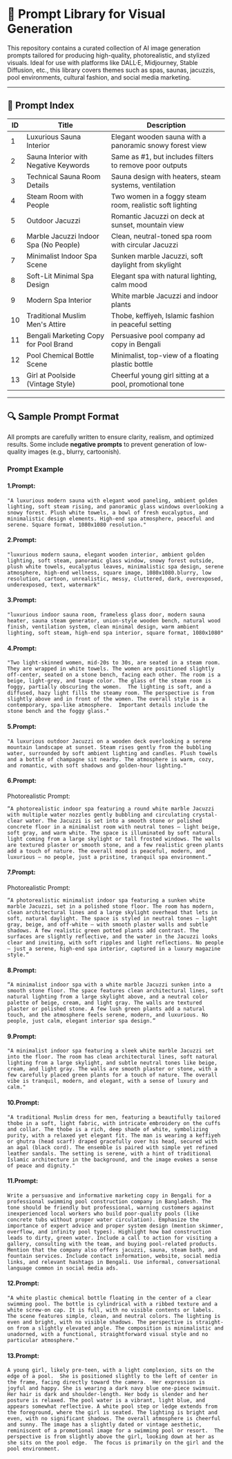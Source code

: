 
# 🧠 Prompt Library for Visual Generation

This repository contains a curated collection of AI image generation prompts tailored for producing high-quality, photorealistic, and stylized visuals. Ideal for use with platforms like DALL·E, Midjourney, Stable Diffusion, etc., this library covers themes such as spas, saunas, jacuzzis, pool environments, cultural fashion, and social media marketing.

---

## 📁 Prompt Index

| ID | Title                                  | Description                                               |
|----|----------------------------------------|-----------------------------------------------------------|
| 1  | Luxurious Sauna Interior               | Elegant wooden sauna with a panoramic snowy forest view   |
| 2  | Sauna Interior with Negative Keywords  | Same as #1, but includes filters to remove poor outputs   |
| 3  | Technical Sauna Room Details           | Sauna design with heaters, steam systems, ventilation     |
| 4  | Steam Room with People                 | Two women in a foggy steam room, realistic soft lighting  |
| 5  | Outdoor Jacuzzi                        | Romantic Jacuzzi on deck at sunset, mountain view         |
| 6  | Marble Jacuzzi Indoor Spa (No People)  | Clean, neutral-toned spa room with circular Jacuzzi       |
| 7  | Minimalist Indoor Spa Scene            | Sunken marble Jacuzzi, soft daylight from skylight        |
| 8  | Soft-Lit Minimal Spa Design            | Elegant spa with natural lighting, calm mood              |
| 9  | Modern Spa Interior                    | White marble Jacuzzi and indoor plants                    |
| 10 | Traditional Muslim Men's Attire        | Thobe, keffiyeh, Islamic fashion in peaceful setting      |
| 11 | Bengali Marketing Copy for Pool Brand  | Persuasive pool company ad copy in Bengali                |
| 12 | Pool Chemical Bottle Scene             | Minimalist, top-view of a floating plastic bottle         |
| 13 | Girl at Poolside (Vintage Style)       | Cheerful young girl sitting at a pool, promotional tone   |

---

## 🔍 Sample Prompt Format

All prompts are carefully written to ensure clarity, realism, and optimized results. Some include **negative prompts** to prevent generation of low-quality images (e.g., blurry, cartoonish).

### Prompt Example

#### 1.Prompt:
```
"A luxurious modern sauna with elegant wood paneling, ambient golden lighting, soft steam rising, and panoramic glass windows overlooking a snowy forest. Plush white towels, a bowl of fresh eucalyptus, and minimalistic design elements. High-end spa atmosphere, peaceful and serene. Square format, 1080x1080 resolution."
```

#### 2.Prompt:
```
"luxurious modern sauna, elegant wooden interior, ambient golden lighting, soft steam, panoramic glass window, snowy forest outside, plush white towels, eucalyptus leaves, minimalistic spa design, serene atmosphere, high-end wellness, square image, 1080x1080.blurry, low resolution, cartoon, unrealistic, messy, cluttered, dark, overexposed, underexposed, text, watermark"
```
#### 3.Prompt:
```
"luxurious indoor sauna room, frameless glass door, modern sauna heater, sauna steam generator, union-style wooden bench, natural wood finish, ventilation system, clean minimal design, warm ambient lighting, soft steam, high-end spa interior, square format, 1080x1080"
```
#### 4.Prompt:
```
"Two light-skinned women, mid-20s to 30s, are seated in a steam room. They are wrapped in white towels. The women are positioned slightly off-center, seated on a stone bench, facing each other. The room is a beige, light-grey, and taupe color. The glass of the steam room is foggy, partially obscuring the women.  The lighting is soft, and a diffused, hazy light fills the steamy room. The perspective is from slightly above and in front of the women. The overall style is a contemporary, spa-like atmosphere.  Important details include the stone bench and the foggy glass."
```
#### 5.Prompt:
```
"A luxurious outdoor Jacuzzi on a wooden deck overlooking a serene mountain landscape at sunset. Steam rises gently from the bubbling water, surrounded by soft ambient lighting and candles. Plush towels and a bottle of champagne sit nearby. The atmosphere is warm, cozy, and romantic, with soft shadows and golden-hour lighting."
```
#### 6.Prompt:
Photorealistic Prompt:
```
“A photorealistic indoor spa featuring a round white marble Jacuzzi with multiple water nozzles gently bubbling and circulating crystal-clear water. The Jacuzzi is set into a smooth stone or polished concrete floor in a minimalist room with neutral tones — light beige, soft gray, and warm white. The space is illuminated by soft natural light coming from a large skylight or tall frosted windows. The walls are textured plaster or smooth stone, and a few realistic green plants add a touch of nature. The overall mood is peaceful, modern, and luxurious — no people, just a pristine, tranquil spa environment.”
```
#### 7.Prompt:
Photorealistic Prompt:
```
“A photorealistic minimalist indoor spa featuring a sunken white marble Jacuzzi, set in a polished stone floor. The room has modern, clean architectural lines and a large skylight overhead that lets in soft, natural daylight. The space is styled in neutral tones — light gray, beige, and off-white — with smooth plaster walls and subtle shadows. A few realistic green potted plants add contrast. The surfaces are slightly reflective, and the water in the Jacuzzi looks clear and inviting, with soft ripples and light reflections. No people — just a serene, high-end spa interior, captured in a luxury magazine style.”
```
#### 8.Prompt:
```
“A minimalist indoor spa with a white marble Jacuzzi sunken into a smooth stone floor. The space features clean architectural lines, soft natural lighting from a large skylight above, and a neutral color palette of beige, cream, and light gray. The walls are textured plaster or polished stone. A few lush green plants add a natural touch, and the atmosphere feels serene, modern, and luxurious. No people, just calm, elegant interior spa design.”
```
#### 9.Prompt:
```
"A minimalist indoor spa featuring a sleek white marble Jacuzzi set into the floor. The room has clean architectural lines, soft natural lighting from a large skylight, and subtle neutral tones like beige, cream, and light gray. The walls are smooth plaster or stone, with a few carefully placed green plants for a touch of nature. The overall vibe is tranquil, modern, and elegant, with a sense of luxury and calm."
```
#### 10.Prompt:
```
"A traditional Muslim dress for men, featuring a beautifully tailored thobe in a soft, light fabric, with intricate embroidery on the cuffs and collar. The thobe is a rich, deep shade of white, symbolizing purity, with a relaxed yet elegant fit. The man is wearing a keffiyeh or ghutra (head scarf) draped gracefully over his head, secured with an agal (black cord). The ensemble is paired with simple yet refined leather sandals. The setting is serene, with a hint of traditional Islamic architecture in the background, and the image evokes a sense of peace and dignity."

```
#### 11.Prompt:
```
Write a persuasive and informative marketing copy in Bengali for a professional swimming pool construction company in Bangladesh. The tone should be friendly but professional, warning customers against inexperienced local workers who build poor-quality pools (like concrete tubs without proper water circulation). Emphasize the importance of expert advice and proper system design (mention skimmer, overflow, and infinity pool types). Highlight how bad construction leads to dirty, green water. Include a call to action for visiting a gallery, consulting with the team, and buying pool-related products. Mention that the company also offers jacuzzi, sauna, steam bath, and fountain services. Include contact information, website, social media links, and relevant hashtags in Bengali. Use informal, conversational language common in social media ads.
```
#### 12.Prompt:
```
"A white plastic chemical bottle floating in the center of a clear swimming pool. The bottle is cylindrical with a ribbed texture and a white screw-on cap. It is full, with no visible contents or labels. The scene features simple, clean, and neutral colors. The lighting is even and bright, with no visible shadows. The perspective is straight-on from a slightly elevated angle. The composition is minimalistic and unadorned, with a functional, straightforward visual style and no particular atmosphere."
```
#### 13.Prompt:
```
A young girl, likely pre-teen, with a light complexion, sits on the edge of a pool.  She is positioned slightly to the left of center in the frame, facing directly toward the camera.  Her expression is joyful and happy. She is wearing a dark navy blue one-piece swimsuit.  Her hair is dark and shoulder-length. Her body is slender and her posture is relaxed. The pool water is a vibrant, light blue, and appears somewhat reflective. A white pool step or ledge extends from the foreground, where the girl is seated. The lighting is bright and even, with no significant shadows. The overall atmosphere is cheerful and sunny. The image has a slightly dated or vintage aesthetic, reminiscent of a promotional image for a swimming pool or resort.  The perspective is from slightly above the girl, looking down at her as she sits on the pool edge.  The focus is primarily on the girl and the pool environment.
```


























